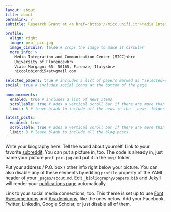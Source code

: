 ```yaml
---
layout: about
title: about
permalink: /
subtitle: Research Grant at <a href='https://micc.unifi.it'>Media Integration and Communication Center</a> in the <a href='https://unifi.it'>University of Florence</a>. Viale Morgagni 65, 50165, Firenze, Italy. niccolobiondi5<at>gmail.com. #TODO Motto. Etc.

profile:
  align: right
  image: prof_pic.jpg
  image_circular: false # crops the image to make it circular
  more_info: >
    Media Integration and Communication Center (MICC)<br>
    University of Florence<br>
    Viale Morgagni 65, 50165, Firenze, Italy<br>
    niccolobiondi5<at>gmail.com
    
selected_papers: true # includes a list of papers marked as "selected={true}"
social: true # includes social icons at the bottom of the page

announcements:
  enabled: true # includes a list of news items
  scrollable: true # adds a vertical scroll bar if there are more than 3 news items
  limit: 5 # leave blank to include all the news in the `_news` folder

latest_posts:
  enabled: true
  scrollable: true # adds a vertical scroll bar if there are more than 3 new posts items
  limit: 3 # leave blank to include all the blog posts
---
```


Write your biography here. Tell the world about yourself. Link to your favorite [subreddit](http://reddit.com). You can put a picture in, too. The code is already in, just name your picture `prof_pic.jpg` and put it in the `img/` folder.

Put your address / P.O. box / other info right below your picture. You can also disable any of these elements by editing `profile` property of the YAML header of your `_pages/about.md`. Edit `_bibliography/papers.bib` and Jekyll will render your [publications page](/al-folio/publications/) automatically.

Link to your social media connections, too. This theme is set up to use [Font Awesome icons](https://fontawesome.com/) and [Academicons](https://jpswalsh.github.io/academicons/), like the ones below. Add your Facebook, Twitter, LinkedIn, Google Scholar, or just disable all of them.
